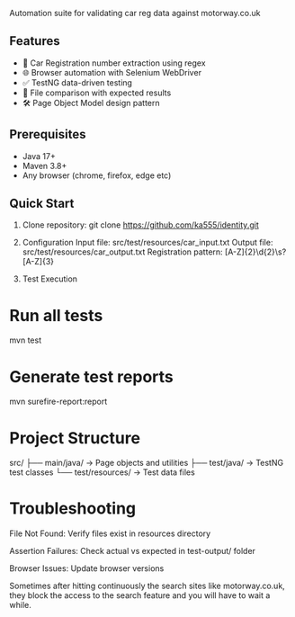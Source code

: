 Automation suite for validating car reg data against motorway.co.uk

## Features
- 🚗 Car Registration number extraction using regex
- 🌐 Browser automation with Selenium WebDriver
- ✅ TestNG data-driven testing
- 📁 File comparison with expected results
- 🛠 Page Object Model design pattern

## Prerequisites
- Java 17+
- Maven 3.8+
- Any browser (chrome, firefox, edge etc)

## Quick Start
1. Clone repository:
git clone https://github.com/ka555/identity.git

2. Configuration
Input file: src/test/resources/car_input.txt
Output file: src/test/resources/car_output.txt
Registration pattern: [A-Z]{2}\d{2}\s?[A-Z]{3}

3. Test Execution
# Run all tests
mvn test

# Generate test reports
mvn surefire-report:report

# Project Structure

src/
├── main/java/      → Page objects and utilities
├── test/java/      → TestNG test classes
└── test/resources/ → Test data files

# Troubleshooting

File Not Found: Verify files exist in resources directory

Assertion Failures: Check actual vs expected in test-output/ folder

Browser Issues: Update browser versions

Sometimes after hitting continuously the search sites like motorway.co.uk, they block the access to the 
search feature and you will have to wait a while.